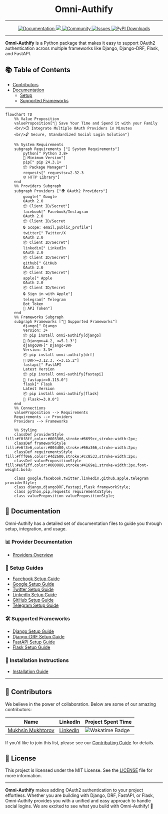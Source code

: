 <h1 align="center">Omni-Authify</h1>

---

<p align="center">
    <a href="https://mukhsin-gitbook.gitbook.io/omni-authify/">
        <img src="https://img.shields.io/static/v1?message=Documented%20on%20GitBook&logo=gitbook&logoColor=ffffff&label=%20&labelColor=5c5c5c&color=3F89A1" alt="Documentation"/>
    </a>
    <a href="https://github.com/Omni-Libraries/omni-authify.git">
        <img src="https://img.shields.io/badge/Open_Source-❤️-FDA599?"/>
    </a>
    <a href="https://discord.gg/BQrvDpcw">
        <img src="https://img.shields.io/badge/Community-Join%20Us-blueviolet" alt="Community"/>
    </a>
    <a href="https://github.com/Omni-Libraries/omni-authify/issues">
        <img src="https://img.shields.io/github/issues/Omni-Libraries/omni-authify" alt="Issues"/>
    </a>
    <a href="https://pypi.org/project/omni-authify/">  
        <img src="https://img.shields.io/pypi/dm/omni-authify" alt="PyPI Downloads"/>
    </a>
</p>


---

**Omni-Authify** is a Python package that makes it easy to support OAuth2 authentication across multiple frameworks like Django, Django-DRF, Flask, and FastAPI.

## 📚 Table of Contents
- [Contributors](CONTRIBUTING.md)
- [Documentation](docs)
  - [Setup](docs/Setup)
  - [Supported Frameworks](docs/providers.md)

---

```mermaid
flowchart TD
    %% Value Proposition
    valueProposition["🚀 Save Your Time and Spend it with your Family
    <br/>⏱️ Integrate Multiple OAuth Providers in Minutes
    <br/>🔓 Secure, Standardized Social Login Solution"]

    %% System Requirements
    subgraph Requirements ["🔧 System Requirements"]
        python[" Python 3.8+
        🐍 Minimum Version"]
        pip[" pip 24.3.1+
        📦 Package Manager"]
        requests[" requests>=2.32.3
        🌐 HTTP Library"]
    end
    %% Providers Subgraph
    subgraph Providers ["🌍 OAuth2 Providers"]
        google[" Google 
        OAuth 2.0
        📦 Client ID/Secret"]
        facebook[" Facebook/Instagram 
        OAuth 2.0
        📦 Client ID/Secret
        🔒 Scope: email,public_profile"]
        twitter[" Twitter/X 
        OAuth 2.0
        📦 Client ID/Secret"]
        linkedin[" LinkedIn 
        OAuth 2.0
        📦 Client ID/Secret"]
        github[" GitHub 
        OAuth 2.0
        📦 Client ID/Secret"]
        apple[" Apple 
        OAuth 2.0
        📦 Client ID/Secret
        🔒 Sign in with Apple"]
        telegram[" Telegram 
        Bot Token
        🔑 API Token"]
    end
    %% Frameworks Subgraph
    subgraph Frameworks ["🧰 Supported Frameworks"]
        django[" Django 
        Version: 3+
        📦 pip install omni-authify[django]
        🔧 Django>=4.2, <=5.1.3"]
        djangoDRF[" Django-DRF 
        Version: 3.3+
        📦 pip install omni-authify[drf]
        🔧 DRF>=3.12.3, <=3.15.2"]
        fastapi[" FastAPI 
        Latest Version
        📦 pip install omni-authify[fastapi]
        🔧 fastapi>=0.115.0"]
        flask[" Flask 
        Latest Version
        📦 pip install omni-authify[flask]
        🔧 Flask>=3.0.0"]
    end
    %% Connections
    valueProposition --> Requirements
    Requirements --> Providers
    Providers --> Frameworks
    
    %% Styling
    classDef providerStyle fill:#f0f8ff,color:#003366,stroke:#6699cc,stroke-width:2px;
    classDef frameworkStyle fill:#e6f3e6,color:#004d00,stroke:#66a366,stroke-width:2px;
    classDef requirementsStyle fill:#fff0e6,color:#4d2600,stroke:#cc8533,stroke-width:2px;
    classDef valuePropositionStyle fill:#e6f2ff,color:#000080,stroke:#4169e1,stroke-width:3px,font-weight:bold;
    
    class google,facebook,twitter,linkedin,github,apple,telegram providerStyle;
    class django,djangoDRF,fastapi,flask frameworkStyle;
    class python,pip,requests requirementsStyle;
    class valueProposition valuePropositionStyle;
```

## 📄 Documentation

Omni-Authify has a detailed set of documentation files to guide you through setup, integration, and usage.

### 📊 Provider Documentation
- [Providers Overview](docs/providers.md)


### 📖 Setup Guides
- [Facebook Setup Guide](docs/Setup/facebook.md)
- [Google Setup Guide](docs/Setup/google.md)
- [Twitter Setup Guide](docs/Setup/twitter.md)
- [LinkedIn Setup Guide](docs/Setup/linkedin.md)
- [GitHub Setup Guide](docs/Setup/github.md)
- [Telegram Setup Guide](docs/Setup/telegram.md)

### 🛠️ Supported Frameworks
- [Django Setup Guide](docs/usage/django.md)
- [Django-DRF Setup Guide](docs/usage/django-drf.md)
- [FastAPI Setup Guide](docs/usage/fastapi.md)
- [Flask Setup Guide](docs/usage/flask.md)

### 🚀 Installation Instructions
- [Installation Guide](docs/installation.md)

---

## 👥 Contributors

We believe in the power of collaboration. Below are some of our amazing contributors:

| Name                                                | LinkedIn                                                             | Project Spent Time                                                                                                                       |
|-----------------------------------------------------|----------------------------------------------------------------------|------------------------------------------------------------------------------------------------------------------------------------------| 
| [Mukhsin Mukhtorov](https://github.com/Mukhsin0508) | [LinkedIn](https://www.linkedin.com/in/mukhsin-mukhtorov-58b26221b/) | ![Wakatime Badge](https://wakatime.com/badge/user/60731bfe-5801-4003-b6ab-b7db12ed73d0/project/c98e39e2-d018-43f8-939e-c9f47b059a2a.svg) |

If you’d like to join this list, please see our [Contributing Guide](CONTRIBUTING.md) for details.

## 📜 License

This project is licensed under the MIT License. See the [LICENSE](./LICENSE) file for more information.

---

**Omni-Authify** makes adding OAuth2 authentication to your project effortless. Whether you are building with Django, DRF, FastAPI, or Flask, Omni-Authify provides you with a unified and easy approach to handle social logins. We are excited to see what you build with Omni-Authify! 🚀

